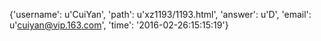 {'username': u'CuiYan', 'path': u'xz1193/1193.html', 'answer': u'D', 'email': u'cuiyan@vip.163.com', 'time': '2016-02-26:15:15:19'}